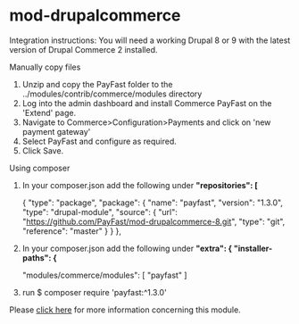 # mod-drupalcommerce

Integration instructions:
 You will need a working Drupal 8 or 9 with the latest version of Drupal Commerce 2 installed.

 Manually copy files

1. Unzip and copy the PayFast folder to the ../modules/contrib/commerce/modules directory
2. Log into the admin dashboard and install Commerce PayFast on the 'Extend' page.
3. Navigate to Commerce>Configuration>Payments and click on 'new payment gateway'
4. Select PayFast and configure as required.
5. Click Save.

 Using composer

1. In your composer.json add the following under **"repositories": [** 

    { "type": "package", "package": { "name": "payfast", "version": "1.3.0", "type": "drupal-module", "source": { "url": "https://github.com/PayFast/mod-drupalcommerce-8.git", "type": "git", "reference": "master" } } },

2. In your composer.json add the following under **"extra": { "installer-paths": {**  
    
    "modules/commerce/modules": [ "payfast" ]

3. run $ composer require 'payfast:^1.3.0'

Please [click here](https://payfast.io/integration/shopping-carts/drupal-commerce/) for more information concerning this module.
